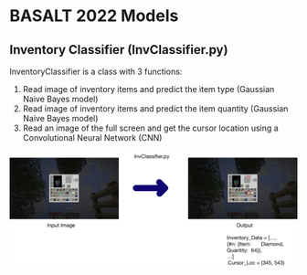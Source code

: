# BASALT 2022 Models

## Inventory Classifier (InvClassifier.py)

InventoryClassifier is a class with 3 functions: 
1. Read image of inventory items and predict the item type (Gaussian Naive Bayes model)
2. Read image of inventory items and predict the item quantity (Gaussian Naive Bayes model)
3. Read an image of the full screen and get the cursor location using a Convolutional Neural Network (CNN)

[![Inventory Classifier](https://github.com/chaseabrown/BASALT2022/blob/master/assets/github-images/InvClassifier%20Diagram.jpeg)](https://github.com/chaseabrown/BASALT2022/blob/master/models/InvClassifier.py)
